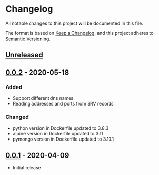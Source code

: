# Changelog

All notable changes to this project will be documented in this file.

The format is based on [Keep a Changelog](https://keepachangelog.com/en/1.0.0/),
and this project adheres to [Semantic Versioning](https://semver.org/spec/v2.0.0.html).

## [Unreleased]

## [0.0.2] - 2020-05-18

### Added

- Support different dns names
- Reading addresses and ports from SRV records

### Changed
- python version in Dockerfile updated to 3.8.3
- alpine version in Dockerfile updated to 3.11
- pymongo version in Dockerfile updated to 3.10.1

## [0.0.1] - 2020-04-09

- Initial release

[unreleased]: https://github.com/agisoft-cloud/mongo-proxy-to-primary/compare/v0.0.2...HEAD
[0.0.2]: https://github.com/agisoft-cloud/mongo-proxy-to-primary/compare/v0.0.1...v0.0.2
[0.0.1]: https://github.com/agisoft-cloud/mongo-proxy-to-primary/releases/tag/v0.0.1